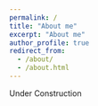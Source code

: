 ```yaml
---
permalink: /
title: "About me"
excerpt: "About me"
author_profile: true
redirect_from: 
  - /about/
  - /about.html
---
```


Under Construction
